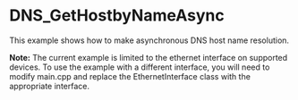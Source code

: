 # DNS_GetHostbyNameAsync

This example shows how to make asynchronous DNS host name resolution.
 
**Note:** The current example is limited to the ethernet interface on supported devices.
To use the example with a different interface, you will need to modify main.cpp and
replace the EthernetInterface class with the appropriate interface.
